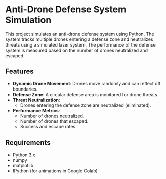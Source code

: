 # Anti-Drone Defense System Simulation

This project simulates an anti-drone defense system using Python. The system tracks multiple drones entering a defense zone and neutralizes threats using a simulated laser system. The performance of the defense system is measured based on the number of drones neutralized and escaped.

## Features
- **Dynamic Drone Movement**: Drones move randomly and can reflect off boundaries.
- **Defense Zone**: A circular defense area is monitored for drone threats.
- **Threat Neutralization**:
  - Drones entering the defense zone are neutralized (eliminated).
- **Performance Metrics**:
  - Number of drones neutralized.
  - Number of drones that escaped.
  - Success and escape rates.

## Requirements
- Python 3.x
- numpy
- matplotlib
- IPython (for animations in Google Colab)

